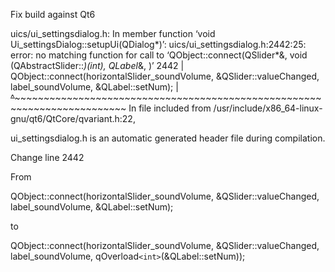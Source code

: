Fix build against Qt6

uics/ui_settingsdialog.h: In member function ‘void Ui_settingsDialog::setupUi(QDialog*)’:
uics/ui_settingsdialog.h:2442:25: error: no matching function for call to ‘QObject::connect(QSlider*&, void (QAbstractSlider::*)(int), QLabel*&, <unresolved overloaded function type>)’
 2442 |         QObject::connect(horizontalSlider_soundVolume, &QSlider::valueChanged, label_soundVolume, &QLabel::setNum);
      |         ~~~~~~~~~~~~~~~~^~~~~~~~~~~~~~~~~~~~~~~~~~~~~~~~~~~~~~~~~~~~~~~~~~~~~~~~~~~~~~~~~~~~~~~~~~~~~~~~~~~~~~~~~~
In file included from /usr/include/x86_64-linux-gnu/qt6/QtCore/qvariant.h:22,


ui_settingsdialog.h is an automatic generated header file during compilation.

Change line 2442

From 

QObject::connect(horizontalSlider_soundVolume, &QSlider::valueChanged, label_soundVolume, &QLabel::setNum);

to

QObject::connect(horizontalSlider_soundVolume, &QSlider::valueChanged, label_soundVolume, qOverload``<int>``(&QLabel::setNum));
